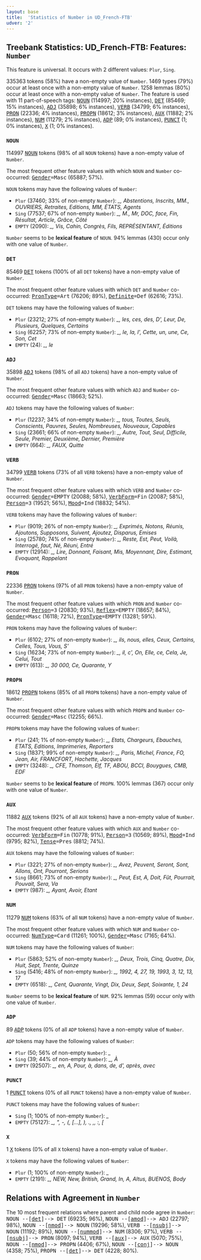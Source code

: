 ```yaml
---
layout: base
title:  'Statistics of Number in UD_French-FTB'
udver: '2'
---
```


## Treebank Statistics: UD_French-FTB: Features: `Number`

This feature is universal.
It occurs with 2 different values: `Plur`, `Sing`.

335363 tokens (58%) have a non-empty value of `Number`.
1469 types (79%) occur at least once with a non-empty value of `Number`.
1258 lemmas (80%) occur at least once with a non-empty value of `Number`.
The feature is used with 11 part-of-speech tags: <tt><a href="fr_ftb-pos-NOUN.html">NOUN</a></tt> (114997; 20% instances), <tt><a href="fr_ftb-pos-DET.html">DET</a></tt> (85469; 15% instances), <tt><a href="fr_ftb-pos-ADJ.html">ADJ</a></tt> (35898; 6% instances), <tt><a href="fr_ftb-pos-VERB.html">VERB</a></tt> (34799; 6% instances), <tt><a href="fr_ftb-pos-PRON.html">PRON</a></tt> (22336; 4% instances), <tt><a href="fr_ftb-pos-PROPN.html">PROPN</a></tt> (18612; 3% instances), <tt><a href="fr_ftb-pos-AUX.html">AUX</a></tt> (11882; 2% instances), <tt><a href="fr_ftb-pos-NUM.html">NUM</a></tt> (11279; 2% instances), <tt><a href="fr_ftb-pos-ADP.html">ADP</a></tt> (89; 0% instances), <tt><a href="fr_ftb-pos-PUNCT.html">PUNCT</a></tt> (1; 0% instances), <tt><a href="fr_ftb-pos-X.html">X</a></tt> (1; 0% instances).

### `NOUN`

114997 <tt><a href="fr_ftb-pos-NOUN.html">NOUN</a></tt> tokens (98% of all `NOUN` tokens) have a non-empty value of `Number`.

The most frequent other feature values with which `NOUN` and `Number` co-occurred: <tt><a href="fr_ftb-feat-Gender.html">Gender</a></tt><tt>=Masc</tt> (65887; 57%).

`NOUN` tokens may have the following values of `Number`:

* `Plur` (37460; 33% of non-empty `Number`): <em>_, Abstentions, Inscrits, MM., OUVRIERS, Retraites, Editions, MM, ÉTATS, Agents</em>
* `Sing` (77537; 67% of non-empty `Number`): <em>_, M., Mr, DOC, face, Fin, Résultat, Article, Grâce, Côté</em>
* `EMPTY` (2090): <em>_, Vis, Cahin, Congrès, Fils, REPRÉSENTANT, Éditions</em>

`Number` seems to be **lexical feature** of `NOUN`. 94% lemmas (430) occur only with one value of `Number`.

### `DET`

85469 <tt><a href="fr_ftb-pos-DET.html">DET</a></tt> tokens (100% of all `DET` tokens) have a non-empty value of `Number`.

The most frequent other feature values with which `DET` and `Number` co-occurred: <tt><a href="fr_ftb-feat-PronType.html">PronType</a></tt><tt>=Art</tt> (76206; 89%), <tt><a href="fr_ftb-feat-Definite.html">Definite</a></tt><tt>=Def</tt> (62616; 73%).

`DET` tokens may have the following values of `Number`:

* `Plur` (23212; 27% of non-empty `Number`): <em>_, les, ces, des, D', Leur, De, Plusieurs, Quelques, Certains</em>
* `Sing` (62257; 73% of non-empty `Number`): <em>_, le, la, l', Cette, un, une, Ce, Son, Cet</em>
* `EMPTY` (24): <em>_, le</em>

### `ADJ`

35898 <tt><a href="fr_ftb-pos-ADJ.html">ADJ</a></tt> tokens (98% of all `ADJ` tokens) have a non-empty value of `Number`.

The most frequent other feature values with which `ADJ` and `Number` co-occurred: <tt><a href="fr_ftb-feat-Gender.html">Gender</a></tt><tt>=Masc</tt> (18663; 52%).

`ADJ` tokens may have the following values of `Number`:

* `Plur` (12237; 34% of non-empty `Number`): <em>_, tous, Toutes, Seuls, Conscients, Pauvres, Seules, Nombreuses, Nouveaux, Capables</em>
* `Sing` (23661; 66% of non-empty `Number`): <em>_, Autre, Tout, Seul, Difficile, Seule, Premier, Deuxième, Dernier, Première</em>
* `EMPTY` (664): <em>_, FAUX, Quitte</em>

### `VERB`

34799 <tt><a href="fr_ftb-pos-VERB.html">VERB</a></tt> tokens (73% of all `VERB` tokens) have a non-empty value of `Number`.

The most frequent other feature values with which `VERB` and `Number` co-occurred: <tt><a href="fr_ftb-feat-Gender.html">Gender</a></tt><tt>=EMPTY</tt> (20088; 58%), <tt><a href="fr_ftb-feat-VerbForm.html">VerbForm</a></tt><tt>=Fin</tt> (20087; 58%), <tt><a href="fr_ftb-feat-Person.html">Person</a></tt><tt>=3</tt> (19521; 56%), <tt><a href="fr_ftb-feat-Mood.html">Mood</a></tt><tt>=Ind</tt> (18832; 54%).

`VERB` tokens may have the following values of `Number`:

* `Plur` (9019; 26% of non-empty `Number`): <em>_, Exprimés, Notons, Réunis, Ajoutons, Supposons, Suivent, Ajoutez, Disparus, Emises</em>
* `Sing` (25780; 74% of non-empty `Number`): <em>_, Reste, Est, Peut, Voilà, Interrogé, faut, Né, Réuni, Entré</em>
* `EMPTY` (12914): <em>_, Lire, Donnant, Faisant, Mis, Moyennant, Dire, Estimant, Evoquant, Rappelant</em>

### `PRON`

22336 <tt><a href="fr_ftb-pos-PRON.html">PRON</a></tt> tokens (97% of all `PRON` tokens) have a non-empty value of `Number`.

The most frequent other feature values with which `PRON` and `Number` co-occurred: <tt><a href="fr_ftb-feat-Person.html">Person</a></tt><tt>=3</tt> (20830; 93%), <tt><a href="fr_ftb-feat-Reflex.html">Reflex</a></tt><tt>=EMPTY</tt> (18657; 84%), <tt><a href="fr_ftb-feat-Gender.html">Gender</a></tt><tt>=Masc</tt> (16118; 72%), <tt><a href="fr_ftb-feat-PronType.html">PronType</a></tt><tt>=EMPTY</tt> (13281; 59%).

`PRON` tokens may have the following values of `Number`:

* `Plur` (6102; 27% of non-empty `Number`): <em>_, ils, nous, elles, Ceux, Certains, Celles, Tous, Vous, S'</em>
* `Sing` (16234; 73% of non-empty `Number`): <em>_, il, c', On, Elle, ce, Cela, Je, Celui, Tout</em>
* `EMPTY` (613): <em>_, 30 000, Ce, Quarante, Y</em>

### `PROPN`

18612 <tt><a href="fr_ftb-pos-PROPN.html">PROPN</a></tt> tokens (85% of all `PROPN` tokens) have a non-empty value of `Number`.

The most frequent other feature values with which `PROPN` and `Number` co-occurred: <tt><a href="fr_ftb-feat-Gender.html">Gender</a></tt><tt>=Masc</tt> (12255; 66%).

`PROPN` tokens may have the following values of `Number`:

* `Plur` (241; 1% of non-empty `Number`): <em>_, Etats, Chargeurs, Ebauches, ETATS, Editions, Imprimeries, Reporters</em>
* `Sing` (18371; 99% of non-empty `Number`): <em>_, Paris, Michel, France, FO, Jean, Air, FRANCFORT, Hachette, Jacques</em>
* `EMPTY` (3248): <em>_, CFE, Thomson, Elf, TF, ABOU, BCCI, Bouygues, CMB, EDF</em>

`Number` seems to be **lexical feature** of `PROPN`. 100% lemmas (367) occur only with one value of `Number`.

### `AUX`

11882 <tt><a href="fr_ftb-pos-AUX.html">AUX</a></tt> tokens (92% of all `AUX` tokens) have a non-empty value of `Number`.

The most frequent other feature values with which `AUX` and `Number` co-occurred: <tt><a href="fr_ftb-feat-VerbForm.html">VerbForm</a></tt><tt>=Fin</tt> (10778; 91%), <tt><a href="fr_ftb-feat-Person.html">Person</a></tt><tt>=3</tt> (10569; 89%), <tt><a href="fr_ftb-feat-Mood.html">Mood</a></tt><tt>=Ind</tt> (9795; 82%), <tt><a href="fr_ftb-feat-Tense.html">Tense</a></tt><tt>=Pres</tt> (8812; 74%).

`AUX` tokens may have the following values of `Number`:

* `Plur` (3221; 27% of non-empty `Number`): <em>_, Avez, Peuvent, Seront, Sont, Allons, Ont, Pourront, Serions</em>
* `Sing` (8661; 73% of non-empty `Number`): <em>_, Peut, Est, A, Doit, Fût, Pourrait, Pouvait, Sera, Va</em>
* `EMPTY` (987): <em>_, Ayant, Avoir, Etant</em>

### `NUM`

11279 <tt><a href="fr_ftb-pos-NUM.html">NUM</a></tt> tokens (63% of all `NUM` tokens) have a non-empty value of `Number`.

The most frequent other feature values with which `NUM` and `Number` co-occurred: <tt><a href="fr_ftb-feat-NumType.html">NumType</a></tt><tt>=Card</tt> (11261; 100%), <tt><a href="fr_ftb-feat-Gender.html">Gender</a></tt><tt>=Masc</tt> (7165; 64%).

`NUM` tokens may have the following values of `Number`:

* `Plur` (5863; 52% of non-empty `Number`): <em>_, Deux, Trois, Cinq, Quatre, Dix, Huit, Sept, Trente, Quinze</em>
* `Sing` (5416; 48% of non-empty `Number`): <em>_, 1992, 4, 27, 19, 1993, 3, 12, 13, 17</em>
* `EMPTY` (6518): <em>_, Cent, Quarante, Vingt, Dix, Deux, Sept, Soixante, 1, 24</em>

`Number` seems to be **lexical feature** of `NUM`. 92% lemmas (59) occur only with one value of `Number`.

### `ADP`

89 <tt><a href="fr_ftb-pos-ADP.html">ADP</a></tt> tokens (0% of all `ADP` tokens) have a non-empty value of `Number`.

`ADP` tokens may have the following values of `Number`:

* `Plur` (50; 56% of non-empty `Number`): <em>_</em>
* `Sing` (39; 44% of non-empty `Number`): <em>_, À</em>
* `EMPTY` (92507): <em>_, en, A, Pour, à, dans, de, d', après, avec</em>

### `PUNCT`

1 <tt><a href="fr_ftb-pos-PUNCT.html">PUNCT</a></tt> tokens (0% of all `PUNCT` tokens) have a non-empty value of `Number`.

`PUNCT` tokens may have the following values of `Number`:

* `Sing` (1; 100% of non-empty `Number`): <em>_</em>
* `EMPTY` (75127): <em>_, ", -, (, […], ), ., ,, :, [</em>

### `X`

1 <tt><a href="fr_ftb-pos-X.html">X</a></tt> tokens (0% of all `X` tokens) have a non-empty value of `Number`.

`X` tokens may have the following values of `Number`:

* `Plur` (1; 100% of non-empty `Number`): <em>_</em>
* `EMPTY` (2191): <em>_, NEW, New, British, Grand, In, A, Altus, BUENOS, Body</em>

## Relations with Agreement in `Number`

The 10 most frequent relations where parent and child node agree in `Number`:
<tt>NOUN --[<tt><a href="fr_ftb-dep-det.html">det</a></tt>]--> DET</tt> (69235; 96%),
<tt>NOUN --[<tt><a href="fr_ftb-dep-amod.html">amod</a></tt>]--> ADJ</tt> (22797; 98%),
<tt>NOUN --[<tt><a href="fr_ftb-dep-nmod.html">nmod</a></tt>]--> NOUN</tt> (19296; 58%),
<tt>VERB --[<tt><a href="fr_ftb-dep-nsubj.html">nsubj</a></tt>]--> NOUN</tt> (11192; 89%),
<tt>NOUN --[<tt><a href="fr_ftb-dep-nummod.html">nummod</a></tt>]--> NUM</tt> (8306; 97%),
<tt>VERB --[<tt><a href="fr_ftb-dep-nsubj.html">nsubj</a></tt>]--> PRON</tt> (8097; 94%),
<tt>VERB --[<tt><a href="fr_ftb-dep-aux.html">aux</a></tt>]--> AUX</tt> (5070; 75%),
<tt>NOUN --[<tt><a href="fr_ftb-dep-nmod.html">nmod</a></tt>]--> PROPN</tt> (4406; 67%),
<tt>NOUN --[<tt><a href="fr_ftb-dep-conj.html">conj</a></tt>]--> NOUN</tt> (4358; 75%),
<tt>PROPN --[<tt><a href="fr_ftb-dep-det.html">det</a></tt>]--> DET</tt> (4228; 80%).


